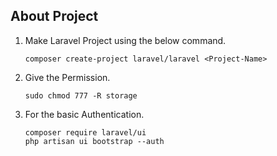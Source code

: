 ## About Project
1. Make Laravel Project using the below command.  
    ```
    composer create-project laravel/laravel <Project-Name>
    ```
2. Give the Permission.
    ```
    sudo chmod 777 -R storage
    ```
3. For the basic Authentication.
    ```
    composer require laravel/ui
    php artisan ui bootstrap --auth

    ```
